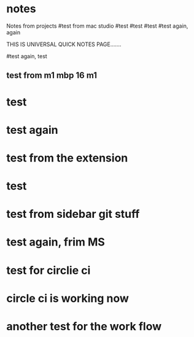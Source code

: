 # notes
Notes from projects
#test from mac studio
#test
#test
#test
#test again, again

THIS IS UNIVERSAL QUICK NOTES PAGE.......

#test again, test
## test from m1 mbp 16 m1
# test
# test again
# test from the extension
# test
# test from sidebar git stuff
# test again, frim MS
# test for circlie ci
# circle ci is working now
# another test for the work flow
